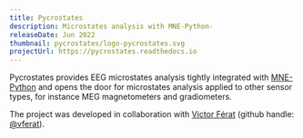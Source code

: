 ```yaml
---
title: Pycrostates
description: Microstates analysis with MNE-Python-
releaseDate: Jun 2022
thumbnail: pycrostates/logo-pycrostates.svg
projectUrl: https://pycrostates.readthedocs.io
---
```


Pycrostates provides EEG microstates analysis tightly integrated with
[MNE-Python](https://mne.tools) and opens the door for microstates analysis applied to
other sensor types, for instance MEG magnetometers and gradiometers.

The project was developed in collaboration with
[Victor Férat](https://vferat.github.io/)
(github handle: [@vferat](https://github.com/vferat)).
